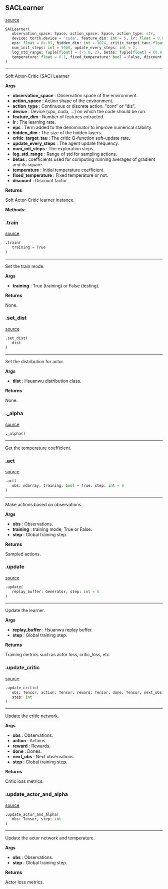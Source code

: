 #


## SACLearner
[source](https://github.com/RLE-Foundation/Hsuanwu/blob/main/hsuanwu/xploit/learner/sac.py/#L123)
```python 
SACLearner(
   observation_space: Space, action_space: Space, action_type: str,
   device: torch.device = 'cuda', feature_dim: int = 5, lr: float = 0.0001,
   eps: float = 8e-05, hidden_dim: int = 1024, critic_target_tau: float = 0.005,
   num_init_steps: int = 5000, update_every_steps: int = 2,
   log_std_range: Tuple[float] = (-5.0, 2), betas: Tuple[float] = (0.9, 0.999),
   temperature: float = 0.1, fixed_temperature: bool = False, discount: float = 0.99
)
```


---
Soft Actor-Critic (SAC) Learner


**Args**

* **observation_space**  : Observation space of the environment.
* **action_space**  : Action shape of the environment.
* **action_type**  : Continuous or discrete action. "cont" or "dis".
* **device**  : Device (cpu, cuda, ...) on which the code should be run.
* **feature_dim**  : Number of features extracted.
* **lr**  : The learning rate.
* **eps**  : Term added to the denominator to improve numerical stability.
* **hidden_dim**  : The size of the hidden layers.
* **critic_target_tau**  : The critic Q-function soft-update rate.
* **update_every_steps**  : The agent update frequency.
* **num_init_steps**  : The exploration steps.
* **log_std_range**  : Range of std for sampling actions.
* **betas**  : coefficients used for computing running averages of gradient and its square.
* **temperature**  : Initial temperature coefficient.
* **fixed_temperature**  : Fixed temperature or not.
* **discount**  : Discount factor.



**Returns**

Soft Actor-Critic learner instance.


**Methods:**


### .train
[source](https://github.com/RLE-Foundation/Hsuanwu/blob/main/hsuanwu/xploit/learner/sac.py/#L214)
```python
.train(
   training = True
)
```

---
Set the train mode.


**Args**

* **training**  : True (training) or False (testing).


**Returns**

None.

### .set_dist
[source](https://github.com/RLE-Foundation/Hsuanwu/blob/main/hsuanwu/xploit/learner/sac.py/#L229)
```python
.set_dist(
   dist
)
```

---
Set the distribution for actor.


**Args**

* **dist**  : Hsuanwu distribution class.


**Returns**

None.

### ._alpha
[source](https://github.com/RLE-Foundation/Hsuanwu/blob/main/hsuanwu/xploit/learner/sac.py/#L241)
```python
._alpha()
```

---
Get the temperature coefficient.

### .act
[source](https://github.com/RLE-Foundation/Hsuanwu/blob/main/hsuanwu/xploit/learner/sac.py/#L245)
```python
.act(
   obs: ndarray, training: bool = True, step: int = 0
)
```

---
Make actions based on observations.


**Args**

* **obs**  : Observations.
* **training**  : training mode, True or False.
* **step**  : Global training step.


**Returns**

Sampled actions.

### .update
[source](https://github.com/RLE-Foundation/Hsuanwu/blob/main/hsuanwu/xploit/learner/sac.py/#L270)
```python
.update(
   replay_buffer: Generator, step: int = 0
)
```

---
Update the learner.


**Args**

* **replay_buffer**  : Hsuanwu replay buffer.
* **step**  : Global training step.


**Returns**

Training metrics such as actor loss, critic_loss, etc.

### .update_critic
[source](https://github.com/RLE-Foundation/Hsuanwu/blob/main/hsuanwu/xploit/learner/sac.py/#L323)
```python
.update_critic(
   obs: Tensor, action: Tensor, reward: Tensor, done: Tensor, next_obs: Tensor,
   step: int
)
```

---
Update the critic network.


**Args**

* **obs**  : Observations.
* **action**  : Actions.
* **reward**  : Rewards.
* **done**  : Dones.
* **next_obs**  : Next observations.
* **step**  : Global training step.


**Returns**

Critic loss metrics.

### .update_actor_and_alpha
[source](https://github.com/RLE-Foundation/Hsuanwu/blob/main/hsuanwu/xploit/learner/sac.py/#L370)
```python
.update_actor_and_alpha(
   obs: Tensor, step: int
)
```

---
Update the actor network and temperature.


**Args**

* **obs**  : Observations.
* **step**  : Global training step.


**Returns**

Actor loss metrics.
